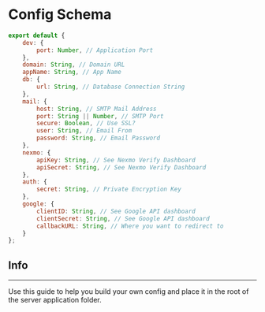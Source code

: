 # Config Schema

```javascript
export default {
    dev: {
        port: Number, // Application Port
    },
    domain: String, // Domain URL
    appName: String, // App Name
    db: {
        url: String, // Database Connection String
    },
    mail: {
        host: String, // SMTP Mail Address
        port: String || Number, // SMTP Port
        secure: Boolean, // Use SSL?
        user: String, // Email From
        password: String, // Email Password
    },
    nexmo: {
        apiKey: String, // See Nexmo Verify Dashboard
        apiSecret: String, // See Nexmo Verify Dashboard
    },
    auth: {
        secret: String, // Private Encryption Key
    },
    google: {
        clientID: String, // See Google API dashboard
        clientSecret: String, // See Google API dashboard
        callbackURL: String, // Where you want to redirect to
    }
};
```

## Info

---

Use this guide to help you build your own config and place it in the root of the server application folder.
